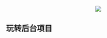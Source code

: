 <p align="center">
<img src="https://laravel.com/assets/img/components/logo-laravel.svg">
</p>


## 玩转后台项目